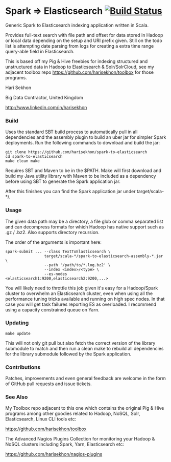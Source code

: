 Spark => Elasticsearch [![Build Status](https://travis-ci.org/harisekhon/spark-to-elasticsearch.svg?branch=master)](https://travis-ci.org/harisekhon/spark-to-elasticsearch)
================================

Generic Spark to Elasticsearch indexing application written in Scala.

Provides full-text search with file path and offset for data stored in Hadoop or local data depending on the setup and URI prefix given. Still on the todo list is attempting date parsing from logs for creating a extra time range query-able field in Elasticsearch.

This is based off my Pig & Hive freebies for indexing structured and unstructured data in Hadoop to Elasticsearch & Solr/SolrCloud, see my adjacent toolbox repo https://github.com/harisekhon/toolbox for those programs.

Hari Sekhon

Big Data Contractor, United Kingdom

http://www.linkedin.com/in/harisekhon

### Build ###

Uses the standard SBT build process to automatically pull in all dependencies and the assembly plugin to build an uber jar for simpler Spark deployments. Run the following commands to download and build the jar:

```
git clone https://github.com/harisekhon/spark-to-elasticsearch
cd spark-to-elasticsearch
make clean make
```
Requires SBT and Maven to be in the $PATH. Make will first download and build my Java utility library with Maven to be included as a dependency before using SBT to generate the Spark application jar.

After this finishes you can find the Spark application jar under target/scala-*/.

### Usage ###

The given data path may be a directory, a file glob or comma separated list and can decompress formats for which Hadoop has native support such as .gz / .bz2. Also supports directory recursion.

The order of the arguments is important here:
```
spark-submit ... --class TextToElasticsearch \
                 target/scala-*/spark-to-elasticsearch-assembly-*.jar \
                 --path '/path/to/*.log.bz2' \
                 --index <index>/<type> \
                 --es-nodes <elasticsearch1:9200,elasticsearch2:9200,...>
```

You will likely need to throttle this job given it's easy for a Hadoop/Spark cluster to overwhelm an Elasticsearch cluster, even when using all the performance tuning tricks available and running on high spec nodes. In that case you will get task failures reporting ES as overloaded. I recommend using a capacity constrained queue on Yarn.

### Updating ###
```
make update
```
This will not only git pull but also fetch the correct version of the library submodule to match and then run a clean make to rebuild all dependencies for the library submodule followed by the Spark application.

### Contributions ###

Patches, improvements and even general feedback are welcome in the form of GitHub pull requests and issue tickets.

### See Also ###

My Toolbox repo adjacent to this one which contains the original Pig & Hive programs among other goodies related to Hadoop, NoSQL, Solr, Elasticsearch, Linux CLI tools etc:

https://github.com/harisekhon/toolbox

The Advanced Nagios Plugins Collection for monitoring your Hadoop & NoSQL clusters including Spark, Yarn, Elasticsearch etc:

https://github.com/harisekhon/nagios-plugins
